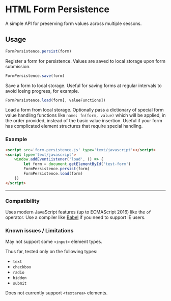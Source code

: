 # HTML Form Persistence #

A simple API for preserving form values across multiple sessons.

## Usage ##

```javascript
FormPersistence.persist(form)
```

Register a form for persistence. Values are saved to local storage upon form submission.

```javascript
FormPersistence.save(form)
```

Save a form to local storage. Useful for saving forms at regular intervals to avoid losing progress, for example.

```javascript
FormPersistence.load(form[, valueFunctions])
```

Load a form from local storage. Optionally pass a dictionary of special form value handling functions like `name: fn(form, value)` which will be applied, in the order provided, instead of the basic value insertion. Useful if your form has complicated element structures that require special handling.

### Example ###

```html
<script src='form-persistence.js' type='text/javascript'></script>
<script type='text/javascript'>
    window.addEventListener('load', () => {
        let form = document.getElementById('test-form')
        FormPersistence.persist(form)
        FormPersistence.load(form)
    })
</script>
```


---

### Compatibility ###

Uses modern JavaScript features (up to ECMAScript 2016) like the `of` operator. Use a compiler like [Babel](https://github.com/babel/babel) if you need to support IE users.

### Known issues / Limitations ###

May not support some `<input>` element types.

Thus far, tested only on the following types:
* `text`
* `checkbox`
* `radio`
* `hidden`
* `submit`

Does not currently support `<textarea>` elements.